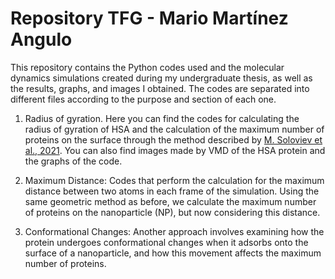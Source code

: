 # Repository TFG -  Mario Martínez Angulo

This repository contains the Python codes used and the molecular dynamics simulations created during my undergraduate thesis, as well as the results, graphs, and images I obtained. The codes are separated into different files according to the purpose and section of each one.

1. Radius of gyration. Here you can find the codes for calculating the radius of gyration of HSA and the calculation of the maximum number of proteins on the surface through the method described by [M. Soloviev et al., 2021](https://doi.org/10.1016/j.jcis.2021.07.072). You can also find images made by VMD of the HSA protein and the graphs of the code.
2. Maximum Distance: Codes that perform the calculation for the maximum distance between two atoms in each frame of the simulation. Using the same geometric method as before, we calculate the maximum number of proteins on the nanoparticle (NP), but now considering this distance.

3. Conformational Changes: Another approach involves examining how the protein undergoes conformational changes when it adsorbs onto the surface of a nanoparticle, and how this movement affects the maximum number of proteins.
